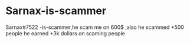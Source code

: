 # Sarnax-is-scammer
Sarnax#7522 -is-scammer,he scam me on 600$ ,also he scammed +500 people he earned +3k dollars on scaming people  
